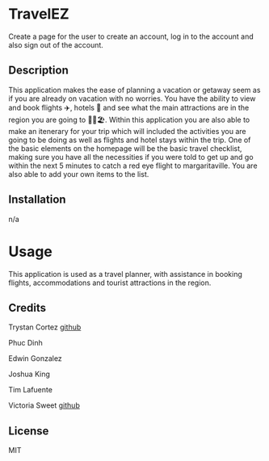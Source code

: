 # TravelEZ

Create a page for the user to create an account, log in to the account and also sign out of the account.


## Description
This application makes the ease of planning a vacation or getaway seem as if you are already on vacation with no worries. You have the ability to view and book flights ✈️, hotels 🏨 and see what the main attractions are in the region you are going to 🗽🎨🏖️. Within this application you are also able to make an itenerary for your trip which will included the activities you are going to be doing as well as flights and hotel stays within the trip. One of the basic elements on the homepage will be the basic travel checklist, making sure you have all the necessities if you were told to get up and go within the next 5 minutes to catch a red eye flight to margaritaville. You are also able to add your own items to the list. 

## Installation
n/a

# Usage
This application is used as a travel planner, with assistance in booking flights, accommodations and tourist attractions in the region. 

## Credits
Trystan Cortez
[github](https://github.com/CortezT)

Phuc Dinh

Edwin Gonzalez

Joshua King

Tim Lafuente

Victoria Sweet
[github](https://github.com/VictoriaSweet)

## License
MIT
